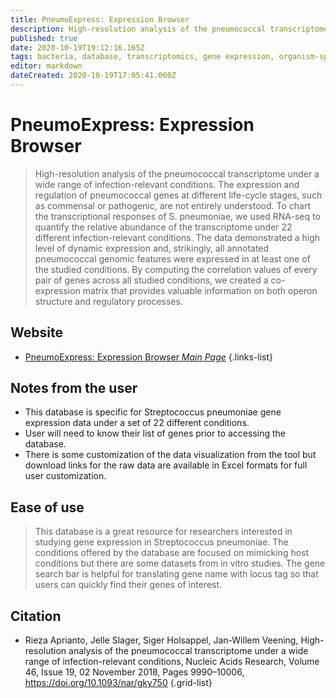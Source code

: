 ```yaml
---
title: PneumoExpress: Expression Browser
description: High-resolution analysis of the pneumococcal transcriptome under a wide range of infection-relevant conditions.
published: true
date: 2020-10-19T19:12:16.165Z
tags: bacteria, database, transcriptomics, gene expression, organism-specific
editor: markdown
dateCreated: 2020-10-19T17:05:41.060Z
---
```


# PneumoExpress: Expression Browser

> High-resolution analysis of the pneumococcal transcriptome under a wide range of infection-relevant conditions. 
	The expression and regulation of pneumococcal genes at different life-cycle stages, such as commensal or pathogenic, are not entirely understood. To chart the transcriptional responses of S. pneumoniae, we used RNA-seq to quantify the relative abundance of the transcriptome under 22 different infection-relevant conditions. The data demonstrated a high level of dynamic expression and, strikingly, all annotated pneumococcal genomic features were expressed in at least one of the studied conditions. By computing the correlation values of every pair of genes across all studied conditions, we created a co-expression matrix that provides valuable information on both operon structure and regulatory processes. 

 

## Website 

- [PneumoExpress: Expression Browser *Main Page*](https://veeninglab.com/pneumoexpress-app/)
 {.links-list}
 
 ## Notes from the user
 - This database is specific for Streptococcus pneumoniae gene expression data under a set of 22 different conditions.
 - User will need to know their list of genes prior to accessing the database.
 - There is some customization of the data visualization from the tool but download links for the raw data are available in Excel formats for full user customization.

 
 ## Ease of use
> This database is a great resource for researchers interested in studying gene expression in Streptococcus pneumoniae. The conditions offered by the database are focused on mimicking host conditions but there are some datasets from in vitro studies. The gene search bar is helpful for translating gene name with locus tag so that users can quickly find their genes of interest.


## Citation 

- Rieza Aprianto, Jelle Slager, Siger Holsappel, Jan-Willem Veening, High-resolution analysis of the pneumococcal transcriptome under a wide range of infection-relevant conditions, Nucleic Acids Research, Volume 46, Issue 19, 02 November 2018, Pages 9990–10006, https://doi.org/10.1093/nar/gky750
{.grid-list}